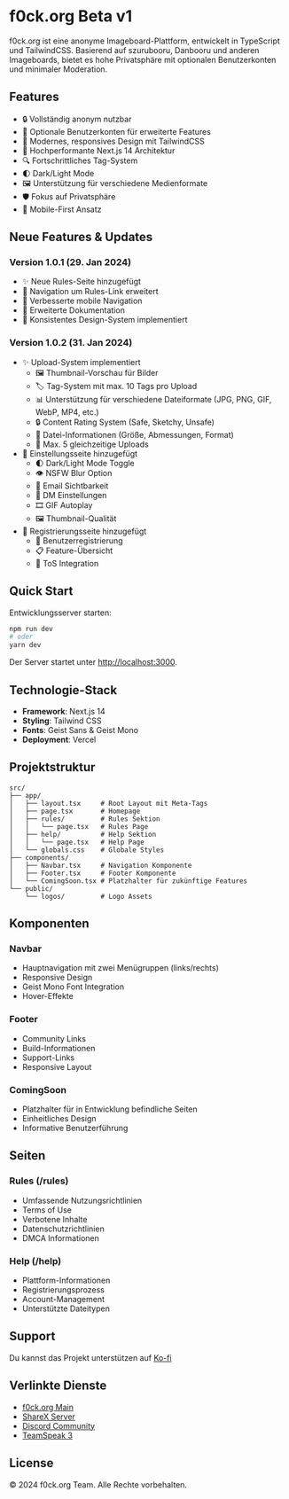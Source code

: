 # f0ck.org Beta v1

f0ck.org ist eine anonyme Imageboard-Plattform, entwickelt in TypeScript und TailwindCSS. Basierend auf szurubooru, Danbooru und anderen Imageboards, bietet es hohe Privatsphäre mit optionalen Benutzerkonten und minimaler Moderation.

## Features

- 🔒 Vollständig anonym nutzbar
- 👤 Optionale Benutzerkonten für erweiterte Features
- 🎨 Modernes, responsives Design mit TailwindCSS
- 🚀 Hochperformante Next.js 14 Architektur
- 🔍 Fortschrittliches Tag-System
- 🌓 Dark/Light Mode
- 🖼️ Unterstützung für verschiedene Medienformate
- 🛡️ Fokus auf Privatsphäre
- 📱 Mobile-First Ansatz

## Neue Features & Updates

### Version 1.0.1 (29. Jan 2024)
- ✨ Neue Rules-Seite hinzugefügt
- 🔄 Navigation um Rules-Link erweitert
- 📱 Verbesserte mobile Navigation
- 📄 Erweiterte Dokumentation
- 🎨 Konsistentes Design-System implementiert

### Version 1.0.2 (31. Jan 2024)
- ✨ Upload-System implementiert
  - 🖼️ Thumbnail-Vorschau für Bilder
  - 🏷️ Tag-System mit max. 10 Tags pro Upload
  - 📊 Unterstützung für verschiedene Dateiformate (JPG, PNG, GIF, WebP, MP4, etc.)
  - 🔒 Content Rating System (Safe, Sketchy, Unsafe)
  - 📝 Datei-Informationen (Größe, Abmessungen, Format)
  - 🔄 Max. 5 gleichzeitige Uploads
- 🎨 Einstellungsseite hinzugefügt
  - 🌓 Dark/Light Mode Toggle
  - 👁️ NSFW Blur Option
  - 📧 Email Sichtbarkeit
  - 💬 DM Einstellungen
  - 🎞️ GIF Autoplay
  - 🖼️ Thumbnail-Qualität
- 📝 Registrierungsseite hinzugefügt
  - 👤 Benutzerregistrierung
  - 📋 Feature-Übersicht
  - 📜 ToS Integration

## Quick Start

Entwicklungsserver starten:

```bash
npm run dev
# oder
yarn dev
```

Der Server startet unter [http://localhost:3000](http://localhost:3000).

## Technologie-Stack

- **Framework**: Next.js 14
- **Styling**: Tailwind CSS
- **Fonts**: Geist Sans & Geist Mono
- **Deployment**: Vercel

## Projektstruktur

```
src/
├── app/
│   ├── layout.tsx     # Root Layout mit Meta-Tags
│   ├── page.tsx       # Homepage
│   ├── rules/         # Rules Sektion
│   │   └── page.tsx   # Rules Page
│   ├── help/          # Help Sektion
│   │   └── page.tsx   # Help Page
│   └── globals.css    # Globale Styles
├── components/
│   ├── Navbar.tsx     # Navigation Komponente
│   ├── Footer.tsx     # Footer Komponente
│   └── ComingSoon.tsx # Platzhalter für zukünftige Features
└── public/
    └── logos/         # Logo Assets

```

## Komponenten

### Navbar
- Hauptnavigation mit zwei Menügruppen (links/rechts)
- Responsive Design
- Geist Mono Font Integration
- Hover-Effekte

### Footer
- Community Links
- Build-Informationen
- Support-Links
- Responsive Layout

### ComingSoon
- Platzhalter für in Entwicklung befindliche Seiten
- Einheitliches Design
- Informative Benutzerführung

## Seiten

### Rules (/rules)
- Umfassende Nutzungsrichtlinien
- Terms of Use
- Verbotene Inhalte
- Datenschutzrichtlinien
- DMCA Informationen

### Help (/help)
- Plattform-Informationen
- Registrierungsprozess
- Account-Management
- Unterstützte Dateitypen

## Support

Du kannst das Projekt unterstützen auf [Ko-fi](https://ko-fi.com/f0ck_org)

## Verlinkte Dienste

- [f0ck.org Main](https://f0ck.org)
- [ShareX Server](https://sx.f0ck.org)
- [Discord Community](https://discord.gg/SmWpwGnyrU)
- [TeamSpeak 3](ts3server://ts.f0ck.org)

## License

© 2024 f0ck.org Team. Alle Rechte vorbehalten.
